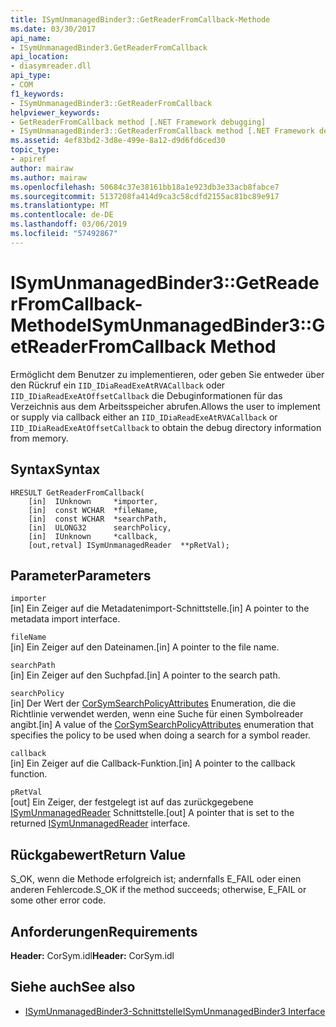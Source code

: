 ```yaml
---
title: ISymUnmanagedBinder3::GetReaderFromCallback-Methode
ms.date: 03/30/2017
api_name:
- ISymUnmanagedBinder3.GetReaderFromCallback
api_location:
- diasymreader.dll
api_type:
- COM
f1_keywords:
- ISymUnmanagedBinder3::GetReaderFromCallback
helpviewer_keywords:
- GetReaderFromCallback method [.NET Framework debugging]
- ISymUnmanagedBinder3::GetReaderFromCallback method [.NET Framework debugging]
ms.assetid: 4ef83bd2-3d8e-499e-8a12-d9d6fd6ced30
topic_type:
- apiref
author: mairaw
ms.author: mairaw
ms.openlocfilehash: 50684c37e38161bb18a1e923db3e33acb8fabce7
ms.sourcegitcommit: 5137208fa414d9ca3c58cdfd2155ac81bc89e917
ms.translationtype: MT
ms.contentlocale: de-DE
ms.lasthandoff: 03/06/2019
ms.locfileid: "57492867"
---
```

# <a name="isymunmanagedbinder3getreaderfromcallback-method"></a><span data-ttu-id="6613c-102">ISymUnmanagedBinder3::GetReaderFromCallback-Methode</span><span class="sxs-lookup"><span data-stu-id="6613c-102">ISymUnmanagedBinder3::GetReaderFromCallback Method</span></span>
<span data-ttu-id="6613c-103">Ermöglicht dem Benutzer zu implementieren, oder geben Sie entweder über den Rückruf ein `IID_IDiaReadExeAtRVACallback` oder `IID_IDiaReadExeAtOffsetCallback` die Debuginformationen für das Verzeichnis aus dem Arbeitsspeicher abrufen.</span><span class="sxs-lookup"><span data-stu-id="6613c-103">Allows the user to implement or supply via callback either an `IID_IDiaReadExeAtRVACallback` or `IID_IDiaReadExeAtOffsetCallback` to obtain the debug directory information from memory.</span></span>  
  
## <a name="syntax"></a><span data-ttu-id="6613c-104">Syntax</span><span class="sxs-lookup"><span data-stu-id="6613c-104">Syntax</span></span>  
  
```  
HRESULT GetReaderFromCallback(  
    [in]  IUnknown     *importer,  
    [in]  const WCHAR  *fileName,  
    [in]  const WCHAR  *searchPath,  
    [in]  ULONG32      searchPolicy,  
    [in]  IUnknown     *callback,  
    [out,retval] ISymUnmanagedReader  **pRetVal);  
```  
  
## <a name="parameters"></a><span data-ttu-id="6613c-105">Parameter</span><span class="sxs-lookup"><span data-stu-id="6613c-105">Parameters</span></span>  
 `importer`  
 <span data-ttu-id="6613c-106">[in] Ein Zeiger auf die Metadatenimport-Schnittstelle.</span><span class="sxs-lookup"><span data-stu-id="6613c-106">[in] A pointer to the metadata import interface.</span></span>  
  
 `fileName`  
 <span data-ttu-id="6613c-107">[in] Ein Zeiger auf den Dateinamen.</span><span class="sxs-lookup"><span data-stu-id="6613c-107">[in] A pointer to the file name.</span></span>  
  
 `searchPath`  
 <span data-ttu-id="6613c-108">[in] Ein Zeiger auf den Suchpfad.</span><span class="sxs-lookup"><span data-stu-id="6613c-108">[in] A pointer to the search path.</span></span>  
  
 `searchPolicy`  
 <span data-ttu-id="6613c-109">[in] Der Wert der [CorSymSearchPolicyAttributes](../../../../docs/framework/unmanaged-api/diagnostics/corsymsearchpolicyattributes-enumeration.md) Enumeration, die die Richtlinie verwendet werden, wenn eine Suche für einen Symbolreader angibt.</span><span class="sxs-lookup"><span data-stu-id="6613c-109">[in] A value of the [CorSymSearchPolicyAttributes](../../../../docs/framework/unmanaged-api/diagnostics/corsymsearchpolicyattributes-enumeration.md) enumeration that specifies the policy to be used when doing a search for a symbol reader.</span></span>  
  
 `callback`  
 <span data-ttu-id="6613c-110">[in] Ein Zeiger auf die Callback-Funktion.</span><span class="sxs-lookup"><span data-stu-id="6613c-110">[in] A pointer to the callback function.</span></span>  
  
 `pRetVal`  
 <span data-ttu-id="6613c-111">[out] Ein Zeiger, der festgelegt ist auf das zurückgegebene [ISymUnmanagedReader](../../../../docs/framework/unmanaged-api/diagnostics/isymunmanagedreader-interface.md) Schnittstelle.</span><span class="sxs-lookup"><span data-stu-id="6613c-111">[out] A pointer that is set to the returned [ISymUnmanagedReader](../../../../docs/framework/unmanaged-api/diagnostics/isymunmanagedreader-interface.md) interface.</span></span>  
  
## <a name="return-value"></a><span data-ttu-id="6613c-112">Rückgabewert</span><span class="sxs-lookup"><span data-stu-id="6613c-112">Return Value</span></span>  
 <span data-ttu-id="6613c-113">S_OK, wenn die Methode erfolgreich ist; andernfalls E_FAIL oder einen anderen Fehlercode.</span><span class="sxs-lookup"><span data-stu-id="6613c-113">S_OK if the method succeeds; otherwise, E_FAIL or some other error code.</span></span>  
  
## <a name="requirements"></a><span data-ttu-id="6613c-114">Anforderungen</span><span class="sxs-lookup"><span data-stu-id="6613c-114">Requirements</span></span>  
 <span data-ttu-id="6613c-115">**Header:** CorSym.idl</span><span class="sxs-lookup"><span data-stu-id="6613c-115">**Header:** CorSym.idl</span></span>  
  
## <a name="see-also"></a><span data-ttu-id="6613c-116">Siehe auch</span><span class="sxs-lookup"><span data-stu-id="6613c-116">See also</span></span>
- [<span data-ttu-id="6613c-117">ISymUnmanagedBinder3-Schnittstelle</span><span class="sxs-lookup"><span data-stu-id="6613c-117">ISymUnmanagedBinder3 Interface</span></span>](../../../../docs/framework/unmanaged-api/diagnostics/isymunmanagedbinder3-interface.md)
